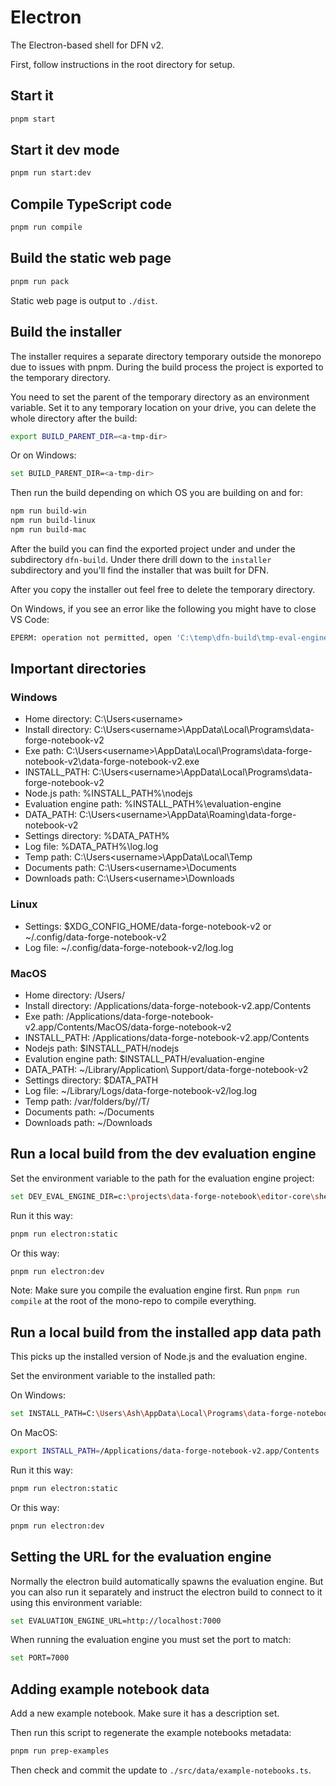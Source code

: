 # Electron

The Electron-based shell for DFN v2.

First, follow instructions in the root directory for setup.

## Start it

```bash
pnpm start
```

## Start it dev mode

```bash
pnpm run start:dev
```

## Compile TypeScript code

```bash
pnpm run compile
```

## Build the static web page

```bash
pnpm run pack
```

Static web page is output to `./dist`.

## Build the installer

The installer requires a separate directory temporary outside the monorepo due to issues with pnpm. During the build process the project is exported to the temporary directory.

You need to set the parent of the temporary directory as an environment variable. Set it to any temporary location on your drive, you can delete the whole directory after the build:

```bash
export BUILD_PARENT_DIR=<a-tmp-dir>
```

Or on Windows:

```bash
set BUILD_PARENT_DIR=<a-tmp-dir>
```

Then run the build depending on which OS you are building on and for:

```bash
npm run build-win
npm run build-linux
npm run build-mac
```

After the build you can find the exported project under <a-tmp-dir> and under the subdirectory `dfn-build`. Under there drill down to the `installer` subdirectory and you'll find the installer that was built for DFN.

After you copy the installer out feel free to delete the temporary directory.

On Windows, if you see an error like the following you might have to close VS Code: 

```bash
EPERM: operation not permitted, open 'C:\temp\dfn-build\tmp-eval-engine\node_modules\.bin\upgrade-blueprint-2.0.0-rename'
```

## Important directories

### Windows

- Home directory: C:\Users\<username>
- Install directory: C:\Users\<username>\AppData\Local\Programs\data-forge-notebook-v2
- Exe path: C:\Users\<username>\AppData\Local\Programs\data-forge-notebook-v2\data-forge-notebook-v2.exe
- INSTALL_PATH: C:\Users\<username>\AppData\Local\Programs\data-forge-notebook-v2
- Node.js path: %INSTALL_PATH%\nodejs
- Evaluation engine path: %INSTALL_PATH%\evaluation-engine
- DATA_PATH: C:\Users\<username>\AppData\Roaming\data-forge-notebook-v2
- Settings directory: %DATA_PATH%
- Log file: %DATA_PATH%\log.log
- Temp path: C:\Users\<username>\AppData\Local\Temp
- Documents path: C:\Users\<username>\Documents
- Downloads path: C:\Users\<username>\Downloads

### Linux

- Settings: $XDG_CONFIG_HOME/data-forge-notebook-v2 or ~/.config/data-forge-notebook-v2
- Log file: ~/.config/data-forge-notebook-v2/log.log


### MacOS 

- Home directory: /Users/<username>
- Install directory: /Applications/data-forge-notebook-v2.app/Contents
- Exe path: /Applications/data-forge-notebook-v2.app/Contents/MacOS/data-forge-notebook-v2
- INSTALL_PATH: /Applications/data-forge-notebook-v2.app/Contents
- Nodejs path: $INSTALL_PATH/nodejs
- Evalution engine path: $INSTALL_PATH/evaluation-engine
- DATA_PATH: ~/Library/Application\ Support/data-forge-notebook-v2
- Settings directory: $DATA_PATH
- Log file: ~/Library/Logs/data-forge-notebook-v2/log.log
- Temp path: /var/folders/by/<guid>/T/
- Documents path: ~/Documents
- Downloads path: ~/Downloads

## Run a local build from the dev evaluation engine

Set the environment variable to the path for the evaluation engine project:

```bash
set DEV_EVAL_ENGINE_DIR=c:\projects\data-forge-notebook\editor-core\shells\evaluation-engine
```

Run it this way:

``` bash
pnpm run electron:static
```

Or this way:

```bash
pnpm run electron:dev
```

Note: Make sure you compile the evaluation engine first. Run `pnpm run compile` at the root of the mono-repo to compile everything.

## Run a local build from the installed app data path

This picks up the installed version of Node.js and the evaluation engine.

Set the environment variable to the installed path:

On Windows:

```bash
set INSTALL_PATH=C:\Users\Ash\AppData\Local\Programs\data-forge-notebook-v2
```

On MacOS:

```bash
export INSTALL_PATH=/Applications/data-forge-notebook-v2.app/Contents
```

Run it this way:

``` bash
pnpm run electron:static
```

Or this way:

```bash
pnpm run electron:dev
```
## Setting the URL for the evaluation engine

Normally the electron build automatically spawns the evaluation engine. But you can also run it separately and instruct the electron build to connect to it using this environment variable:

```bash
set EVALUATION_ENGINE_URL=http://localhost:7000
```

When running the evaluation engine you must set the port to match:

```bash
set PORT=7000
```

## Adding example notebook data

Add a new example notebook. Make sure it has a description set.

Then run this script to regenerate the example notebooks metadata:

```bash
pnpm run prep-examples
```

Then check and commit the update to `./src/data/example-notebooks.ts`.